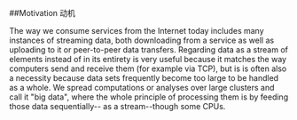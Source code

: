 ##Motivation      动机

The way we consume services from the Internet today includes many instances of streaming data, both
downloading from a service as well as uploading to it or peer-to-peer data transfers. Regarding
data as a stream of elements instead of in its entirety is very useful because it matches the
way computers send and receive them (for example via TCP), but is is often also a necessity 
because data sets frequently become too large to be handled as a whole. We spread computations
 or analyses over large clusters and call it "big data", where the whole principle of processing
 them is by feeding those data sequentially-- as a stream--though some CPUs.
